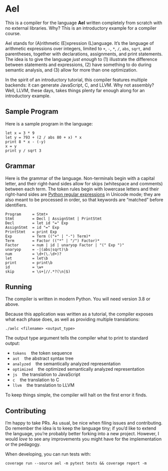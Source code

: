 # Ael

This is a compiler for the language **Ael** written completely from scratch with no external libraries. Why? This is an introductory example for a compiler course.

Ael stands for (A)rithmetic (E)xpression (L)anguage. It’s the language of arithmetic expressions over integers, limited to `+`, `-`, `*`, `/`, `abs`, `sqrt`, and parentheses, together with declarations, assignments, and print statements. The idea is to give the language _just enough_ to (1) illustrate the difference between statements and expressions, (2) have something to do during semantic analysis, and (3) allow for more than one optimization.

In the spirit of an introductory tutorial, this compiler features multiple backends: it can generate JavaScript, C, and LLVM. Why not assembly? Well, LLVM, these days, takes things plenty far enough along for an introductory example.

## Sample Program

Here is a sample program in the language:

```
let x = 3 * 9
let y = 793 + (2 / abs 80 + x) * x
print 8 * x - (-y)
x = y
print y / sqrt 3
```

## Grammar

Here is the grammar of the language. Non-terminals begin with a capital letter, and their right-hand sides allow for skips (whitespace and comments) between each term. The token rules begin with lowercase letters and their right-hand sides are [Python regular expressions](https://docs.python.org/3/library/re.html) in Unicode mode; they are also meant to be processed in order, so that keywords are “matched” before identifiers.

```
Program     = Stmt+
Stmt        = Decl | AssignStmt | PrintStmt
Decl        = let id "=" Exp
AssignStmt  = id "=" Exp
PrintStmt   = print Exp
Exp         = Term (("+" | "-") Term)*
Term        = Factor (("*" | "/") Factor)*
Factor      = num | id | unaryop Factor | "(" Exp ")"
unaryop     = -|(abs|sqrt)\b
num         = \d+(\.\d+)?
let         = let\b
print       = print\b
id          = \w+
skip        = \s+|//.*?(\n|$)
```

## Running

The compiler is written in modern Python. You will need version 3.8 or above.

Because this application was written as a tutorial, the compiler exposes what each phase does, as well as providing multiple translations:

```
./aelc <filename> <output_type>
```

The output type argument tells the compiler what to print to standard output:

- `tokens` &nbsp;&nbsp; the token sequence
- `ast` &nbsp;&nbsp; the abstract syntax tree
- `analyzed` &nbsp;&nbsp; the semantically analyzed representation
- `optimized` &nbsp;&nbsp; the optimized semantically analyzed representation
- `js` &nbsp;&nbsp; the translation to JavaScript
- `c` &nbsp;&nbsp; the translation to C
- `llvm` &nbsp;&nbsp; the translation to LLVM

To keep things simple, the compiler will halt on the first error it finds.

## Contributing

I’m happy to take PRs. As usual, be nice when filing issues and contributing. Do remember the idea is to keep the language tiny; if you’d like to extend the language, you’re probably better forking into a new project. However, I would _love_ to see any improvements you might have for the implementation or the pedagogy.

When developing, you can run tests with:

```
coverage run --source ael -m pytest tests && coverage report -m
```
